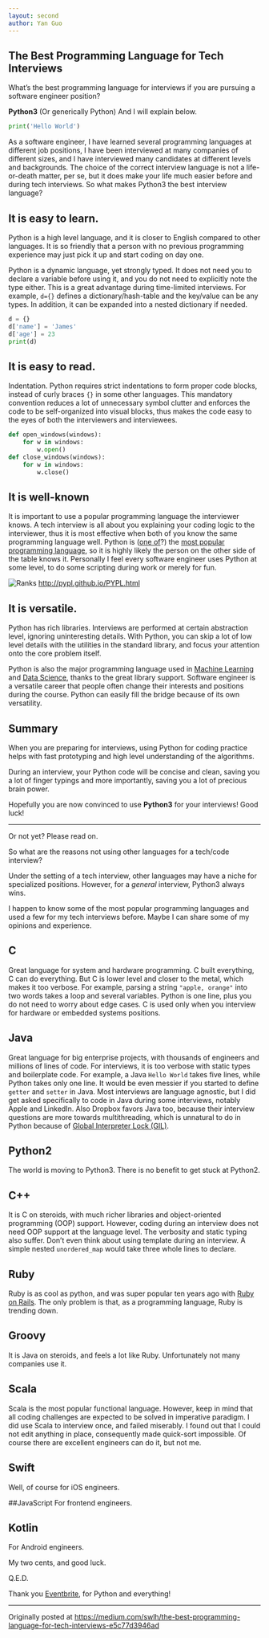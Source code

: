 ```yaml
---
layout: second
author: Yan Guo
---
```


The Best Programming Language for Tech Interviews
-------------

What’s the best programming language for interviews if you are pursuing a software engineer position?

**Python3** (Or generically Python) And I will explain below.

```python
print('Hello World')
```

As a software engineer, I have learned several programming languages at different job positions, I have been interviewed at many companies of different sizes, and I have interviewed many candidates at different levels and backgrounds. The choice of the correct interview language is not a life-or-death matter, per se, but it does make your life much easier before and during tech interviews. So what makes Python3 the best interview language?

## It is easy to learn.

Python is a high level language, and it is closer to English compared to other languages. It is so friendly that a person with no previous programming experience may just pick it up and start coding on day one.

Python is a dynamic language, yet strongly typed. It does not need you to declare a variable before using it, and you do not need to explicitly note the type either. This is a great advantage during time-limited interviews. For example, `d={}` defines a dictionary/hash-table and the key/value can be any types. In addition, it can be expanded into a nested dictionary if needed.
```python
d = {}
d['name'] = 'James'
d['age'] = 23
print(d)
```
## It is easy to read.
Indentation.
Python requires strict indentations to form proper code blocks, instead of curly braces `{}` in some other languages. This mandatory convention reduces a lot of unnecessary symbol clutter and enforces the code to be self-organized into visual blocks, thus makes the code easy to the eyes of both the interviewers and interviewees.
```python
def open_windows(windows):
    for w in windows:
        w.open()
def close_windows(windows):
    for w in windows:
        w.close()
```
## It is well-known
It is important to use a popular programming language the interviewer knows. A tech interview is all about you explaining your coding logic to the interviewer, thus it is most effective when both of you know the same programming language well. Python is ([one of](https://www.tiobe.com/tiobe-index/)?) the [most popular programming language](https://pypl.github.io/PYPL.html), so it is highly likely the person on the other side of the table knows it. Personally I feel every software engineer uses Python at some level, to do some scripting during work or merely for fun.

![Ranks](https://miro.medium.com/v2/resize:fit:1400/format:webp/1*_wSvYKsS4rlJekVx2DBr-w.png)
http://pypl.github.io/PYPL.html

## It is versatile.
Python has rich libraries.
Interviews are performed at certain abstraction level, ignoring uninteresting details. With Python, you can skip a lot of low level details with the utilities in the standard library, and focus your attention onto the core problem itself.

Python is also the major programming language used in [Machine Learning](http://ivyproschool.com/blog/2017/08/21/why-python-is-the-preferred-language-for-machine-learning/) and [Data Science](https://www.cbtnuggets.com/blog/technology/data/why-data-scientists-love-python), thanks to the great library support. Software engineer is a versatile career that people often change their interests and positions during the course. Python can easily fill the bridge because of its own versatility.

## Summary
When you are preparing for interviews, using Python for coding practice helps with fast prototyping and high level understanding of the algorithms.

During an interview, your Python code will be concise and clean, saving you a lot of finger typings and more importantly, saving you a lot of precious brain power.

Hopefully you are now convinced to use **Python3** for your interviews! Good luck!

---

Or not yet? Please read on.

So what are the reasons not using other languages for a tech/code interview?

Under the setting of a tech interview, other languages may have a niche for specialized positions. However, for a _general_ interview, Python3 always wins.

I happen to know some of the most popular programming languages and used a few for my tech interviews before. Maybe I can share some of my opinions and experience.

## C
Great language for system and hardware programming. C built everything, C can do everything. But C is lower level and closer to the metal, which makes it too verbose. For example, parsing a string `"apple, orange"` into two words takes a loop and several variables. Python is one line, plus you do not need to worry about edge cases. C is used only when you interview for hardware or embedded systems positions.

## Java
Great language for big enterprise projects, with thousands of engineers and millions of lines of code. For interviews, it is too verbose with static types and boilerplate code. For example, a Java `Hello World` takes five lines, while Python takes only one line. It would be even messier if you started to define `getter` and `setter` in Java.
Most interviews are language agnostic, but I did get asked specifically to code in Java during some interviews, notably Apple and LinkedIn. Also Dropbox favors Java too, because their interview questions are more towards multithreading, which is unnatural to do in Python because of [Global Interpreter Lock (GIL)](https://wiki.python.org/moin/GlobalInterpreterLock).

## Python2
The world is moving to Python3. There is no benefit to get stuck at Python2.

## C++
It is C on steroids, with much richer libraries and object-oriented programming (OOP) support. However, coding during an interview does not need OOP support at the language level. The verbosity and static typing also suffer. Don’t even think about using template during an interview. A simple nested `unordered_map` would take three whole lines to declare.

## Ruby
Ruby is as cool as python, and was super popular ten years ago with [Ruby on Rails](https://www.netguru.com/blog/is-ruby-on-rails-dead). The only problem is that, as a programming language, Ruby is trending down.

## Groovy
It is Java on steroids, and feels a lot like Ruby. Unfortunately not many companies use it.

## Scala
Scala is the most popular functional language. However, keep in mind that all coding challenges are expected to be solved in imperative paradigm. I did use Scala to interview once, and failed miserably. I found out that I could not edit anything in place, consequently made quick-sort impossible. Of course there are excellent engineers can do it, but not me.

## Swift
Well, of course for iOS engineers.

##JavaScript
For frontend engineers.

## Kotlin
For Android engineers.

My two cents, and good luck.

Q.E.D.

Thank you [Eventbrite](https://www.linkedin.com/company/eventbrite/), for Python and everything!

----
Originally posted at https://medium.com/swlh/the-best-programming-language-for-tech-interviews-e5c77d3946ad
